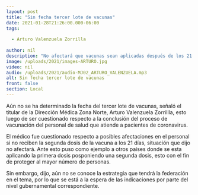 ```yaml
---
layout: post
title: "Sin fecha tercer lote de vacunas"
date: 2021-01-28T21:26:00.000-06:00
tags:
  
  - Arturo Valenzuela Zorrilla
  
author: nil
description: "No afectará que vacunas sean aplicadas después de los 21 días."
image: /uploads/2021/images-ARTURO.jpg
video: nil
audio: /uploads/2021/audio-MJ02_ARTURO_VALENZUELA.mp3
alt: Sin fecha tercer lote de vacunas
front: false
section: Local
---
```


Aún no se ha determinado la fecha del tercer lote de vacunas, señaló el titular de la Dirección Médica Zona Norte, Arturo Valenzuela Zorrillla, esto luego de ser cuestionado respecto a la conclusión del proceso de vacunación del personal de salud que atiende a pacientes de coronavirus.

El médico fue cuestionado respecto a posibles afectaciones en el personal si no reciben la segunda dosis de la vacuna a los 21 días, situación que dijo no afectará. Ante esto puso como ejemplo a otros países donde se esta aplicando la primera dosis posponiendo una segunda dosis, esto con el fin de proteger al mayor número de personas.

Sin embargo, dijo, aún no se conoce la estrategia que tendrá la federación en el tema, por lo que se está a la espera de las indicaciones por parte del nivel gubernamental correspondiente.